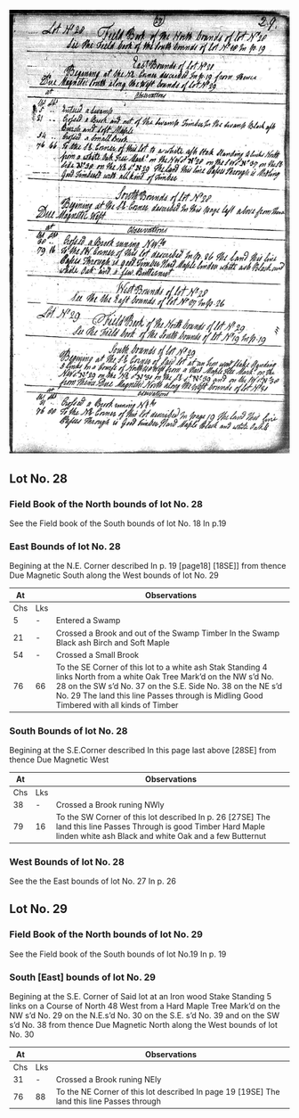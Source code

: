 ![page 27](../image/fieldbook/ovid-page-27.jpg)

## Lot No. 28

### Field Book of the North bounds of lot No. 28

See the Field book of the South bounds of lot No. 18 In p.19

### East Bounds of lot No. 28

Begining at the N.E. Corner described In p. 19 [page18] [18SE]] from thence Due Magnetic South along the West bounds of lot No. 29

| At |    | Observations |
| -- | -- | ------------ |
| Chs | Lks | |
| 5 | - | Entered a Swamp |
| 21 | - | Crossed a Brook and out of the Swamp Timber In the Swamp Black ash Birch and Soft Maple |
| 54 | - | Crossed a Small Brook |
| 76 | 66 | To the SE Corner of this lot to a white ash Stak Standing 4 links North from a white Oak Tree Mark’d on the NW s’d No. 28 on the SW s’d No. 37 on the S.E. Side No. 38 on the NE s’d No. 29 The land this line Passes through is Midling Good Timbered with all kinds of Timber |

### South Bounds of lot No. 28

Begining at the S.E.Corner described In this page last above [28SE] from thence Due Magnetic West

| At |    | Observations |
| -- | -- | ------------ |
| Chs | Lks | |
| 38 | - | Crossed a Brook runing NWly |
| 79 | 16 | To the SW Corner of this lot described In p. 26 [27SE] The land this line Passes Through is good Timber Hard Maple linden white ash Black and white Oak and a few Butternut |

### West Bounds of lot No. 28

See the the East bounds of lot No. 27 In p. 26

## Lot No. 29

### Field Book of the North bounds of lot No. 29

See the Field book of the South bounds of lot No.19 In p. 19

### South [East] bounds of lot No. 29

Begining at the S.E. Corner of Said lot at an Iron wood Stake Standing 5 links on a Course of North 48 West from a Hard Maple Tree Mark’d on the NW s’d No. 29 on the N.E.s’d No. 30 on the S.E. s’d No. 39 and on the SW s’d No. 38 from thence Due Magnetic North along the West bounds of lot No. 30

| At |    | Observations |
| -- | -- | ------------ |
| Chs | Lks | |
| 31 | - | Crossed a Brook runing NEly |
| 76 | 88 | To the NE Corner of this lot described In page 19 [19SE] The land this line Passes through | is Good Timber Hard Maple Black and white Oak & [&c.] |
